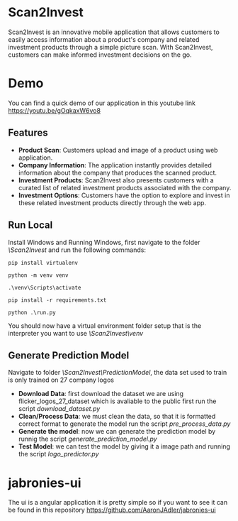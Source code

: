 # Scan2Invest

Scan2Invest is an innovative mobile application that allows customers to easily access information about a product's company and related investment products through a simple picture scan. With Scan2Invest, customers can make informed investment decisions on the go.

# Demo 
You can find a quick demo of our application in this youtube link https://youtu.be/gOqkaxW6vo8

## Features

- **Product Scan**: Customers upload and image of a product using web application.
- **Company Information**: The application instantly provides detailed information about the company that produces the scanned product.
- **Investment Products**: Scan2Invest also presents customers with a curated list of related investment products associated with the company.
- **Investment Options**: Customers have the option to explore and invest in these related investment products directly through the web app.

## Run Local
Install Windows and Running Windows, first navigate to the folder *\Scan2Invest* and run the following commands:
    
    pip install virtualenv

    python -m venv venv

    .\venv\Scripts\activate

    pip install -r requirements.txt

    python .\run.py

You should now have a virtual environment folder setup that is the interpreter you want to use *\Scan2Invest\venv*

## Generate Prediction Model
Navigate to folder *\Scan2Invest\PredictionModel*, the data set used to train is only trained on 27 company logos
- **Download Data**: first download the dataset we are using flicker_logos_27_dataset which is avaliable to the public first run the script *download_dataset.py*
- **Clean/Process Data**: we must clean the data, so that it is formatted correct format to generate the model run the script *pre_process_data.py*
- **Generate the model**: now we can generate the prediction model by runnig the script *generate_prediction_model.py*
- **Test Model**: we can test the model by giving it a image path and running the script *logo_predictor.py*

# jabronies-ui
The ui is a angular application it is pretty simple so if you want to see it can be found in this repository https://github.com/AaronJAdler/jabronies-ui


